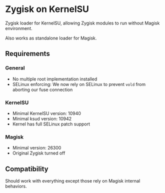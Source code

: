 # Zygisk on KernelSU

Zygisk loader for KernelSU, allowing Zygisk modules to run without Magisk environment.

Also works as standalone loader for Magisk.

## Requirements

### General

+ No multiple root implementation installed
+ SELinux enforcing: We now rely on SELinux to prevent `vold` from aborting our fuse connection

### KernelSU

+ Minimal KernelSU version: 10940
+ Minimal ksud version: 10942
+ Kernel has full SELinux patch support

### Magisk

+ Minimal version: 26300
+ Original Zygisk turned off

## Compatibility

Should work with everything except those rely on Magisk internal behaviors.
